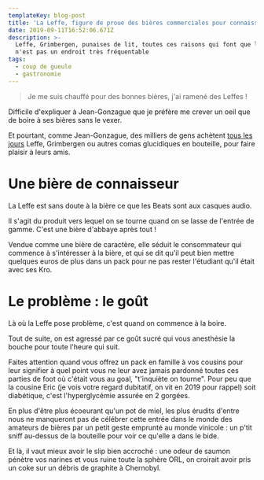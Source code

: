 ```yaml
---
templateKey: blog-post
title: 'La Leffe, figure de proue des bières commerciales pour connaisseurs'
date: 2019-09-11T16:52:06.671Z
description: >-
  Leffe, Grimbergen, punaises de lit, toutes ces raisons qui font que le monde
  n'est pas un endroit très fréquentable
tags:
  - coup de gueule
  - gastronomie
---
```

> Je me suis chauffé pour des bonnes bières, j'ai ramené des Leffes !

Difficile d'expliquer à Jean-Gonzague que je préfère me crever un oeil que de boire à ses bières sans le vexer.

Et pourtant, comme Jean-Gonzague, des milliers de gens achètent [tous les jours](https://www.google.fr/search?sxsrf=ACYBGNQO7O3X2JvvJ1wjotpY5zoD8UP2aQ%3A1568221016402&source=hp&ei=WCd5XcqCFo2wa9O1kCg&q=bah+quoi&oq=bah+quoi&gs_l=psy-ab.3..0l2j0i22i30l6j0i22i10i30l2.1006.1773..1985...0.0..0.277.1002.4j2j2......0....1..gws-wiz.......35i39j0i131j0i203j0i10i203.HPHRs2sG9Cs&ved=0ahUKEwjKjvDEnsnkAhUN2BoKHdMaBAUQ4dUDCAU&uact=5) Leffe, Grimbergen ou autres comas glucidiques en bouteille, pour faire plaisir à leurs amis.



# Une bière de connaisseur

La Leffe est sans doute à la bière ce que les Beats sont aux casques audio.

Il s'agit du produit vers lequel on se tourne quand on se lasse de l'entrée de gamme. C'est une bière d'abbaye après tout !

Vendue comme une bière de caractère, elle séduit le consommateur qui commence à s'intéresser à la bière, et qui se dit qu'il peut bien mettre quelques euros de plus dans un pack pour ne pas rester l'étudiant qu'il était avec ses Kro.



# Le problème : le goût

Là où la Leffe pose problème, c'est quand on commence à la boire.

Tout de suite, on est agressé par ce goût sucré qui vous anesthésie la bouche pour toute l'heure qui suit.

Faites attention quand vous offrez un pack en famille à vos cousins pour leur signifier à quel point vous ne leur avez jamais pardonné toutes ces parties de foot où c'était vous au goal, "t'inquiète on tourne". Pour peu que la cousine Eric (je vois votre regard dubitatif, on vit en 2019 pour rappel) soit diabétique, c'est l'hyperglycémie assurée en 2 gorgées.

En plus d'être plus écoeurant qu'un pot de miel, les plus érudits d'entre nous ne manqueront pas de célébrer cette entrée dans le monde des amateurs de bières par un petit geste emprunté au monde vinicole : un p'tit sniff au-dessus de la bouteille pour voir ce qu'elle a dans le bide.

Et là, il vaut mieux avoir le slip bien accroché : une odeur de saumon pénètre vos narines et vous ruine toute la sphère ORL, on croirait avoir pris un coke sur un débris de graphite à Chernobyl.
